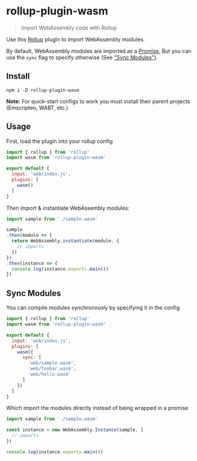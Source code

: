 
# rollup-plugin-wasm

> Import WebAssembly code with Rollup

Use this [Rollup](https://github.com/rollup/rollup) plugin to import WebAssembly modules.

By default, WebAssembly modules are imported as a [Promise](https://developer.mozilla.org/en-US/docs/Web/JavaScript/Reference/Global_Objects/Promise), But you can use the `sync` flag to specify otherwise (See ["Sync Modules"](#sync_modules)).

## Install

```
npm i -D rollup-plugin-wasm
```

**Note:** For quick-start configs to work you must install their parent projects (Emscripten, WABT, etc.)

## Usage

First, load the plugin into your rollup config

```js
import { rollup } from 'rollup'
import wasm from 'rollup-plugin-wasm'

export default {
  input: 'web/index.js',
  plugins: [
    wasm()
  ]
}
```

Then import & instantiate WebAssembly modules:

```js
import sample from './sample.wasm'

sample
.then(module => {
  return WebAssembly.instantiate(module, {
    // imports
  })
})
.then(instance => {
  console.log(instance.exports.main())
})
```

## Sync Modules

You can compile modules synchronously by specifying it in the config

```js
import { rollup } from 'rollup'
import wasm from 'rollup-plugin-wasm'

export default {
  input: 'web/index.js',
  plugins: [
    wasm({
      sync: [
        'web/sample.wasm',
        'web/foobar.wasm',
        'web/hello.wasm'
      ]
    })
  ]
}
```

Which import the modules directly instead of being wrapped in a promise

```js
import sample from './sample.wasm'

const instance = new WebAssembly.Instance(sample, {
  // imports
})

console.log(instance.exports.main())
```
